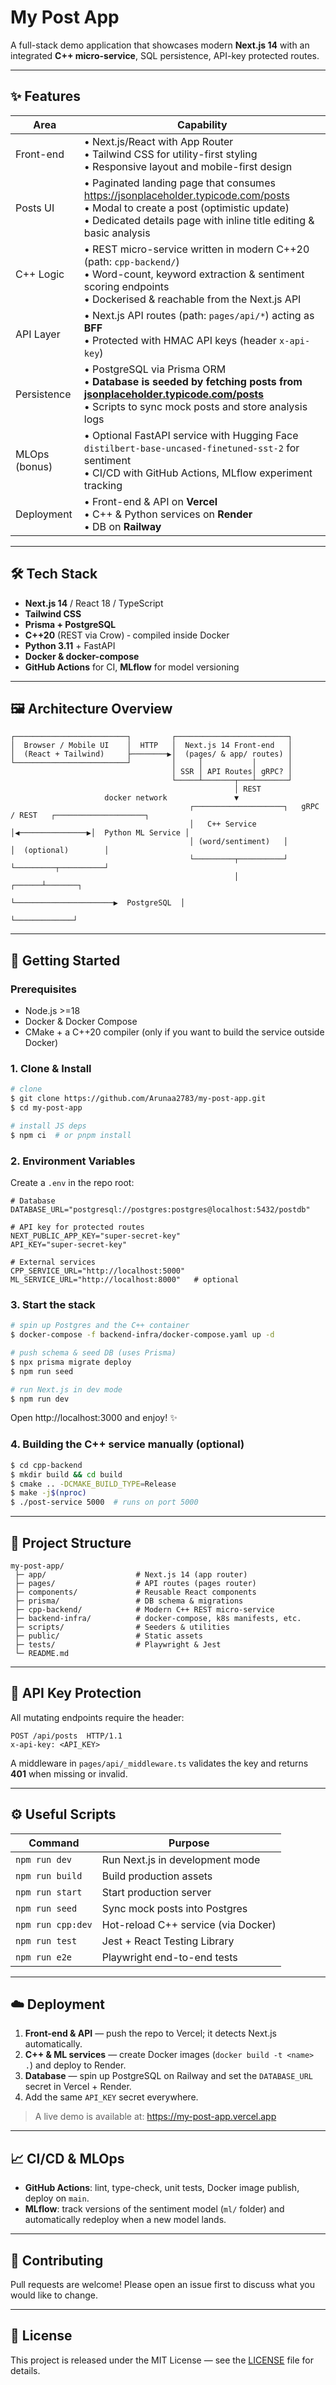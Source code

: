# My Post App

A full-stack demo application that showcases modern **Next.js 14** with an integrated **C++ micro-service**, SQL persistence, API-key protected routes.

---

## ✨ Features

| Area | Capability |
| --- | --- |
| Front-end | • Next.js/React with App Router<br>• Tailwind CSS for utility-first styling<br>• Responsive layout and mobile-first design
| Posts UI | • Paginated landing page that consumes https://jsonplaceholder.typicode.com/posts<br>• Modal to create a post (optimistic update)<br>• Dedicated details page with inline title editing & basic analysis
| C++ Logic | • REST micro-service written in modern C++20 (path: `cpp-backend/`)<br>• Word-count, keyword extraction & sentiment scoring endpoints<br>• Dockerised & reachable from the Next.js API
| API Layer | • Next.js API routes (path: `pages/api/*`) acting as **BFF**<br>• Protected with HMAC API keys (header `x-api-key`)
| Persistence | • PostgreSQL via Prisma ORM<br>• **Database is seeded by fetching posts from [jsonplaceholder.typicode.com/posts](https://jsonplaceholder.typicode.com/posts)**<br>• Scripts to sync mock posts and store analysis logs
| MLOps (bonus) | • Optional FastAPI service with Hugging Face `distilbert-base-uncased-finetuned-sst-2` for sentiment<br>• CI/CD with GitHub Actions, MLflow experiment tracking
| Deployment | • Front-end & API on **Vercel**<br>• C++ & Python services on **Render**<br>• DB on **Railway**

---

## 🛠️ Tech Stack

* **Next.js 14** / React 18 / TypeScript
* **Tailwind CSS**
* **Prisma + PostgreSQL**
* **C++20** (REST via Crow) ‑ compiled inside Docker
* **Python 3.11** + FastAPI 
* **Docker & docker-compose**
* **GitHub Actions** for CI, **MLflow** for model versioning

---

## 🖼️ Architecture Overview

```
┌─────────────────────────┐         ┌─────────────────────────┐
│  Browser / Mobile UI    │  HTTP   │  Next.js 14 Front-end   │
│  (React + Tailwind)     ├────────▶│  (pages/ & app/ routes) │
└─────────────────────────┘         │     │           │       │
                                    │ SSR │ API Routes│ gRPC? │
                                    └─────┴───────┬───┴───────┘
                                                  │ REST
                     docker network               ▼
                                        ┌────────────────────┐   gRPC / REST   ┌────────────────────┐
                                        │   C++ Service      │◀───────────────▶│  Python ML Service │
                                        │ (word/sentiment)   │                 │  (optional)        │
                                        └─────────┬──────────┘                 └─────────┬──────────┘
                                                  │                      ┌──────┴───────┐
                                                  └──────────────────────▶  PostgreSQL  │
                                                                         └─────────────┘
```

---

## 🚀 Getting Started

### Prerequisites

* Node.js >=18
* Docker & Docker Compose
* CMake + a C++20 compiler (only if you want to build the service outside Docker)

### 1. Clone & Install

```bash
# clone
$ git clone https://github.com/Arunaa2783/my-post-app.git
$ cd my-post-app

# install JS deps
$ npm ci  # or pnpm install
```

### 2. Environment Variables

Create a `.env` in the repo root:

```dotenv
# Database
DATABASE_URL="postgresql://postgres:postgres@localhost:5432/postdb"

# API key for protected routes
NEXT_PUBLIC_APP_KEY="super-secret-key"
API_KEY="super-secret-key"

# External services
CPP_SERVICE_URL="http://localhost:5000"
ML_SERVICE_URL="http://localhost:8000"   # optional
```

### 3. Start the stack

```bash
# spin up Postgres and the C++ container
$ docker-compose -f backend-infra/docker-compose.yaml up -d

# push schema & seed DB (uses Prisma)
$ npx prisma migrate deploy
$ npm run seed

# run Next.js in dev mode
$ npm run dev
```

Open http://localhost:3000 and enjoy! ✨

### 4. Building the C++ service manually (optional)

```bash
$ cd cpp-backend
$ mkdir build && cd build
$ cmake .. -DCMAKE_BUILD_TYPE=Release
$ make -j$(nproc)
$ ./post-service 5000  # runs on port 5000
```

---

## 📂 Project Structure

```
my-post-app/
 ├─ app/                    # Next.js 14 (app router)
 ├─ pages/                  # API routes (pages router)
 ├─ components/             # Reusable React components
 ├─ prisma/                 # DB schema & migrations
 ├─ cpp-backend/            # Modern C++ REST micro-service
 ├─ backend-infra/          # docker-compose, k8s manifests, etc.
 ├─ scripts/                # Seeders & utilities
 ├─ public/                 # Static assets
 ├─ tests/                  # Playwright & Jest
 └─ README.md
```

---

## 🔐 API Key Protection

All mutating endpoints require the header:

```
POST /api/posts  HTTP/1.1
x-api-key: <API_KEY>
```

A middleware in `pages/api/_middleware.ts` validates the key and returns **401** when missing or invalid.

---

## ⚙️ Useful Scripts

| Command | Purpose |
| ------- | ------- |
| `npm run dev` | Run Next.js in development mode |
| `npm run build` | Build production assets |
| `npm run start` | Start production server |
| `npm run seed` | Sync mock posts into Postgres |
| `npm run cpp:dev` | Hot-reload C++ service (via Docker) |
| `npm run test` | Jest + React Testing Library |
| `npm run e2e` | Playwright end-to-end tests |

---

## ☁️ Deployment

1. **Front-end & API** — push the repo to Vercel; it detects Next.js automatically.
2. **C++ & ML services** — create Docker images (`docker build -t <name> .`) and deploy to Render.
3. **Database** — spin up PostgreSQL on Railway and set the `DATABASE_URL` secret in Vercel + Render.
4. Add the same `API_KEY` secret everywhere.

> A live demo is available at: https://my-post-app.vercel.app

---

## 📈 CI/CD & MLOps

* **GitHub Actions**: lint, type-check, unit tests, Docker image publish, deploy on `main`.
* **MLflow**: track versions of the sentiment model (`ml/` folder) and automatically redeploy when a new model lands.

---

## 🤝 Contributing

Pull requests are welcome!  Please open an issue first to discuss what you would like to change.

---

## 📝 License

This project is released under the MIT License — see the [LICENSE](LICENSE) file for details.

